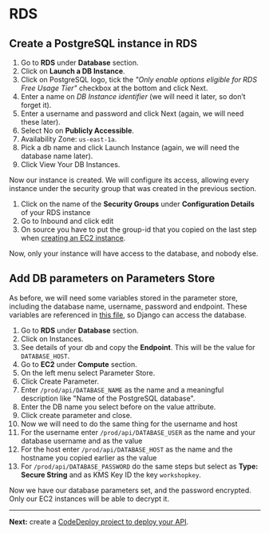 # RDS

## Create a PostgreSQL instance in RDS
1. Go to **RDS** under **Database** section.
2. Click on **Launch a DB Instance**.
3. Click on PostgreSQL logo, tick the _"Only enable options eligible for RDS Free Usage Tier"_ checkbox at the bottom and click Next.
7. Enter a name on _DB Instance identifier_ (we will need it later, so don’t forget it).
8. Enter a username and password and click Next (again, we will need these later).
9. Select No on **Publicly Accessible**.
10. Availability Zone: `us-east-1a`.
11. Pick a db name and click Launch Instance (again, we will need the database name later).
12. Click View Your DB Instances.

Now our instance is created. We will configure its access, allowing every instance under the security group that was created in the previous section.

1. Click on the name of the **Security Groups** under **Configuration Details** of your RDS instance
2. Go to Inbound and click edit
3. On source you have to put the group-id that you copied on the last step when [creating an EC2 instance](/workshop/s3-web-ec2-api-rds/02-EC2-instances.md).

Now, only your instance will have access to the database, and nobody else.

## Add DB parameters on Parameters Store

As before, we will need some variables stored in the parameter store, including the database name, username, password and endpoint. These variables are referenced in [this file](/backend/conduit/settings/ec2.py), so Django can access the database.

1. Go to **RDS** under **Database** section.
2. Click on Instances.
3. See details of your db and copy the **Endpoint**. This will be the value for `DATABASE_HOST`.
4. Go to **EC2** under **Compute** section.
5. On the left menu select Parameter Store.
6. Click Create Parameter.
7. Enter  `/prod/api/DATABASE_NAME` as the name and a meaningful description like "Name of the PostgreSQL database".
8. Enter the DB name you select before on the value attribute.
9. Click create parameter and close.
10. Now we will need to do the same thing for the username and host
  1. For the username enter `/prod/api/DATABASE_USER` as the name and your database username and as the value
  2. For the host enter `/prod/api/DATABASE_HOST` as the name and the hostname you copied earlier as the value
11. For `/prod/api/DATABASE_PASSWORD` do the same steps but select as **Type: Secure String** and as KMS Key ID the key `workshopkey`.

Now we have our database parameters set, and the password encrypted. Only our EC2 instances will be able to decrypt it.

---

**Next:** create a [CodeDeploy project to deploy your API](/workshop/s3-web-ec2-api-rds/04-code-deploy.md).
